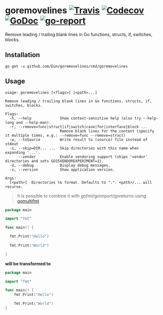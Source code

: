 # goremovelines [![Travis](https://img.shields.io/travis/Eun/goremovelines.svg)](https://travis-ci.org/Eun/goremovelines) [![Codecov](https://img.shields.io/codecov/c/github/Eun/goremovelines.svg)](https://codecov.io/gh/Eun/goremovelines) [![GoDoc](https://godoc.org/github.com/Eun/goremovelines?status.svg)](https://godoc.org/github.com/Eun/goremovelines) [![go-report](https://goreportcard.com/badge/github.com/Eun/goremovelines)](https://goreportcard.com/report/github.com/Eun/goremovelines)
Remove leading / trailing blank lines in Go functions, structs, if, switches, blocks.

## Installation
```
go get -u github.com/Eun/goremovelines/cmd/goremovelines
```

## Usage
```
usage: goremovelines [<flags>] [<path>...]

Remove leading / trailing blank lines in Go functions, structs, if, switches, blocks.

Flags:
  -h, --help             Show context-sensitive help (also try --help-long and --help-man).
  -r, --remove=func|struct|if|switch|case|for|interface|block ...  
                         Remove blank lines for the context (specify it multiple times, e.g.: --remove=func --remove=struct)
  -w, --toSource         Write result to (source) file instead of stdout
  -s, --skip=DIR... ...  Skip directories with this name when expanding '...'.
      --vendor           Enable vendoring support (skips 'vendor' directories and sets GO15VENDOREXPERIMENT=1).
  -d, --debug            Display debug messages.
  -v, --version          Show application version.

Args:
  [<path>]  Directories to format. Defaults to ".". <path>/... will recurse.
```

> It is possible to combine it with gofmt/goimport/goreturns using [gomultifmt](https://github.com/Eun/gomultifmt)

```go
package main

import "fmt"

func main() {

  fmt.Print("Hello")
  
  fmt.Print("World")

}
```
**will be transformed to**

```go
package main

import "fmt"

func main() {
	fmt.Print("Hello")

	fmt.Print("World")
}
```

